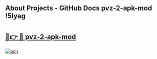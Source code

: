 ## About Projects - GitHub Docs pvz-2-apk-mod !5lyag

# <h2><a href="https://andorid.site?title=pvz-2-apk-mod&ref=14PRO">🔗👉 🔴 pvz-2-apk-mod</a></h2>

[![acn](https://github.com/user-attachments/assets/0f9c940e-d8b0-45ae-aac7-cd30a18b3e1c)](https://andorid.site?title=pvz-2-apk-mod&ref=14PRO)

